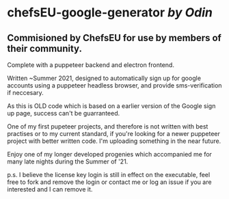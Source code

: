 # chefsEU-google-generator *by Odin*
## Commisioned by ChefsEU for use by members of their community.
Complete with a puppeteer backend and electron frontend.

Written ~Summer 2021, designed to automatically sign up for google accounts using a puppeteer headless browser, and provide sms-verification if neccesary.

As this is OLD code which is based on a earlier version of the Google sign up page, success can't be guarranteed.

One of my first pupeteer projects, and therefore is not written with best practises or to my current standard, if you're looking for a newer puppeteer project with better written code. I'm uploading something in the near future.

Enjoy  one of my longer developed progenies which accompanied me for many late nights during the Summer of '21.

p.s. I believe the license key login is still in effect on the executable, feel free to fork and remove the login or contact me or log an issue if you are interested and I can remove it.  
